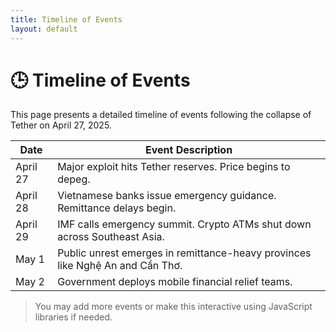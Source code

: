 ```yaml
---
title: Timeline of Events
layout: default
---
```


# 🕒 Timeline of Events

This page presents a detailed timeline of events following the collapse of Tether on April 27, 2025.

| Date        | Event Description |
|-------------|-------------------|
| April 27    | Major exploit hits Tether reserves. Price begins to depeg. |
| April 28    | Vietnamese banks issue emergency guidance. Remittance delays begin. |
| April 29    | IMF calls emergency summit. Crypto ATMs shut down across Southeast Asia. |
| May 1       | Public unrest emerges in remittance-heavy provinces like Nghệ An and Cần Thơ. |
| May 2       | Government deploys mobile financial relief teams. |

> You may add more events or make this interactive using JavaScript libraries if needed.
